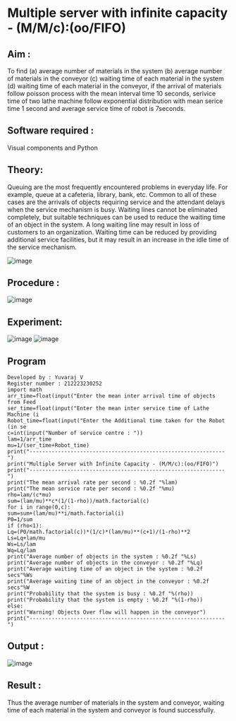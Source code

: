 # Multiple server with infinite capacity - (M/M/c):(oo/FIFO)
## Aim :
To find (a) average number of materials in the system (b) average number of materials in the conveyor (c) waiting time of each material in the system (d) waiting time of each material in the conveyor, if the arrival  of materials follow poisson process with the mean interval time 10 seconds, serivice time of two lathe machine follow exponential distribution with mean serice time 1 second and average service time of robot is 7seconds.

## Software required :
Visual components and Python

## Theory:
Queuing are the most frequently encountered problems in everyday life. For example, queue at a cafeteria, library, bank, etc. Common to all of these cases are the arrivals of objects requiring service and the attendant delays when the service mechanism is busy. Waiting lines cannot be eliminated completely, but suitable techniques can be used to reduce the waiting time of an object in the system. A long waiting line may result in loss of customers to an organization. Waiting time can be reduced by providing additional service facilities, but it may result in an increase in the idle time of the service mechanism.

![image](https://user-images.githubusercontent.com/103921593/203238035-1c8109bc-cbf2-4c77-baea-c5b682a752ef.png)

## Procedure :

![image](https://user-images.githubusercontent.com/103921593/203238265-176740b0-eae2-4772-90be-5449869ac9b0.png)





## Experiment:
![image](https://github.com/YuvarajVB/Muttiple-capacity-with-infinite-capacity/assets/151488375/a1b81b35-cb75-4f60-958b-3ecd74f67a30)
![image](https://github.com/YuvarajVB/Muttiple-capacity-with-infinite-capacity/assets/151488375/4bad6422-b78a-42db-94c1-6921b35bd6ca)

## Program
```
Developed by : Yuvaraj V
Register number : 212223230252
import math
arr_time=float(input("Enter the mean inter arrival time of objects from Feed
ser_time=float(input("Enter the mean inter service time of Lathe Machine (i
Robot_time=float(input("Enter the Additional time taken for the Robot (in se
c=int(input("Number of service centre : "))
lam=1/arr_time
mu=1/(ser_time+Robot_time)
print("--------------------------------------------------------------")
print("Multiple Server with Infinite Capacity - (M/M/c):(oo/FIFO)")
print("--------------------------------------------------------------")
print("The mean arrival rate per second : %0.2f "%lam)
print("The mean service rate per second : %0.2f "%mu)
rho=lam/(c*mu)
sum=(lam/mu)**c*(1/(1-rho))/math.factorial(c)
for i in range(0,c):
sum=sum+(lam/mu)**i/math.factorial(i)
P0=1/sum
if (rho<1):
Lq=(P0/math.factorial(c))*(1/c)*(lam/mu)**(c+1)/(1-rho)**2
Ls=Lq+lam/mu
Ws=Ls/lam
Wq=Lq/lam
print("Average number of objects in the system : %0.2f "%Ls)
print("Average number of objects in the conveyor : %0.2f "%Lq)
print("Average waiting time of an object in the system : %0.2f secs"%Ws
print("Average waiting time of an object in the conveyor : %0.2f secs"%W
print("Probability that the system is busy : %0.2f "%(rho))
print("Probability that the system is empty : %0.2f "%(1-rho))
else:
print("Warning! Objects Over flow will happen in the conveyor")
print("--------------------------------------------------------------")
```

## Output :
![image](https://github.com/YuvarajVB/Muttiple-capacity-with-infinite-capacity/assets/151488375/4280d0c2-ae67-4f59-9bc6-a3e9d678e2f2)


## Result : 
Thus the average number of materials in the system and conveyor, waiting time of each material in the system and conveyor is found successfully.

